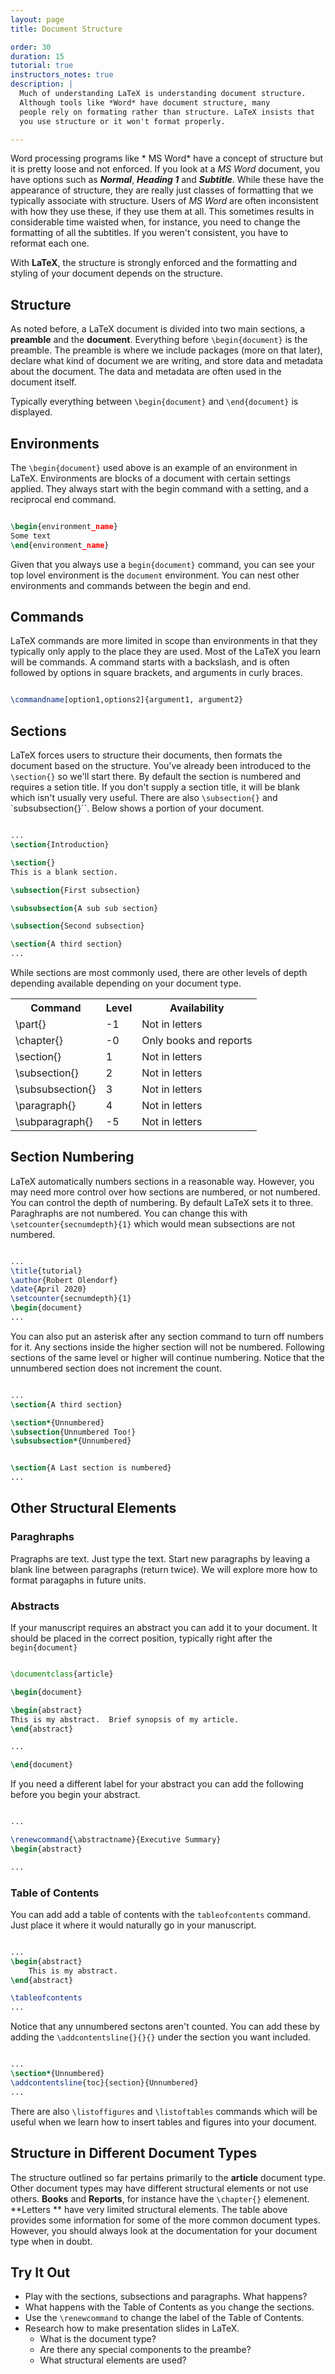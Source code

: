 ```yaml
---
layout: page
title: Document Structure

order: 30
duration: 15
tutorial: true
instructors_notes: true
description: |
  Much of understanding LaTeX is understanding document structure.
  Although tools like *Word* have document structure, many 
  people rely on formating rather than structure. LaTeX insists that
  you use structure or it won't format properly.

---
```



Word processing programs like * MS Word* have a concept of structure but it is pretty loose 
and not enforced. If you look at a *MS Word* document, you have options such as
**_Normal_**, **_Heading 1_** and **_Subtitle_**. While these have the appearance of 
structure, they are really just classes of formatting that we typically associate with 
structure. Users of *MS Word* are often inconsistent with how 
they use these, if they use them at all. This sometimes results in considerable time 
waisted when, for instance, you need to change the formatting of all the subtitles. If you 
weren't consistent, you have to reformat each one.

With **LaTeX**, the structure is strongly enforced and the formatting and styling
of your document depends on the structure. 


## Structure

As noted before, a LaTeX document is divided into two main sections, a **preamble** and 
the **document**. Everything before `\begin{document}` is the preamble. The preamble is 
where we include packages (more on that later), declare what kind of document we are 
writing, and store data and metadata about the document. The data and metadata are
often used in the document itself.

Typically everything between `\begin{document}` and `\end{document}` is displayed. 


## Environments

The `\begin{document}` used above is an example of an environment in LaTeX. Environments 
are blocks of a document with certain settings applied. They always start with the begin 
command with a setting, and a reciprocal end command. 

```latex

\begin{environment_name}
Some text
\end{environment_name}
```

Given that you always use a `begin{document}` command, you can see your top lovel environment 
is the `document` environment. You can nest other environments and commands between the begin and end. 


## Commands

LaTeX commands are more limited in scope than environments in that they typically only
apply to the place they are used. Most of the LaTeX you learn will be commands. A
command starts with a backslash, and is often followed by options in square brackets,
and arguments in curly braces. 

```latex

\commandname[option1,options2]{argument1, argument2}

```


## Sections

LaTeX forces users to structure their documents, then formats the document based on the 
structure. You've already been introduced to the `\section{}` so we'll start there. By 
default the section is numbered and requires a setion title. If you don't supply a 
section title, it will be blank which isn't usually very useful. There are also
`\subsection{}` and `subsubsection{}``. Below shows a portion of your document.

```latex

...
\section{Introduction}

\section{}
This is a blank section.

\subsection{First subsection}

\subsubsection{A sub sub section}

\subsection{Second subsection}

\section{A third section}
...


```

While sections are most commonly used, there are other levels of depth depending 
available depending on your document type. 

<table>
  <tr>
    <th>Command</th>
    <th>Level</th>
    <th>Availability</th>
  </tr>
  <tr>
    <td>\part{}</td>
    <td>-1</td>
    <td>Not in letters</td>
  </tr>
  <tr>
    <td>\chapter{}</td>
    <td>-0</td>
    <td>Only books and reports</td>
  </tr>
  <tr>
    <td>\section{}</td>
    <td>1</td>
    <td>Not in letters</td>
  </tr>
  <tr>
    <td>\subsection{}</td>
    <td>2</td>
    <td>Not in letters</td>
  </tr>
  <tr>
    <td>\subsubsection{}</td>
    <td>3</td>
    <td>Not in letters</td>
  </tr>
  <tr>
    <td>\paragraph{}</td>
    <td>4</td>
    <td>Not in letters</td>
  </tr>
  <tr>
    <td>\subparagraph{}</td>
    <td>-5</td>
    <td>Not in letters</td>
  </tr>
</table>



## Section Numbering

LaTeX automatically numbers sections in a reasonable way. However, you may need more 
control over how sections are numbered, or not numbered. You can control the depth of
numbering. By default LaTeX sets it to three. Paraghraphs are not numbered.  You can 
change this with `\setcounter{secnumdepth}{1}` which would mean  subsections are not 
numbered.

```latex

...
\title{tutorial}
\author{Robert Olendorf}
\date{April 2020}
\setcounter{secnumdepth}{1}
\begin{document}
...

```

You can also put an asterisk after any section command to turn off numbers for it.
Any sections inside the higher section will not be numbered. Following sections of 
the same level or higher will continue numbering. Notice that the unnumbered section
does not increment the count.

```latex

...
\section{A third section}

\section*{Unnumbered}
\subsection{Unnumbered Too!}
\subsubsection*{Unnumbered}


\section{A Last section is numbered}
...

```

## Other Structural Elements

### Paraghraphs

Pragraphs are text. Just type the text. Start new paragraphs by leaving a blank line between
paragraphs (return twice). We will explore more how to format paragaphs in future units.

### Abstracts

If your manuscript requires an abstract you can add it to your document. It should be placed
in the correct position, typically right after the `begin{document}`

```latex

\documentclass{article}

\begin{document}

\begin{abstract}
This is my abstract.  Brief synopsis of my article.
\end{abstract}

...

\end{document}

```

If you need a different label for your abstract you can add the following before you 
begin  your abstract.

```latex

...

\renewcommand{\abstractname}{Executive Summary}
\begin{abstract}

...

```

### Table of Contents

You can add add a table of contents with the `tableofcontents` command. Just
place it where it would naturally go in  your manuscript.

```latex

...
\begin{abstract}
    This is my abstract.
\end{abstract}

\tableofcontents
...

```

Notice that any unnumbered sectons aren't counted. You can add these by adding the 
`\addcontentsline{}{}{}` under the section you want included.

```latex

...
\section*{Unnumbered}
\addcontentsline{toc}{section}{Unnumbered}
...

```

There are also `\listoffigures` and `\listoftables` commands which will be useful when 
we learn how to insert tables and figures into your document.

## Structure in Different Document Types

The structure outlined so far pertains primarily to the **article** document type. 
Other document types may have different structural elements or not use others. 
**Books** and **Reports**, for instance have the `\chapter{}` elemenent. **Letters ** 
have very limited structural elements. The table above provides some information for 
some of the more common document types. However, you should always look at the 
documentation for your document type when in doubt.


## Try It Out

* Play with the sections, subsections and paragraphs. What happens?
* What happens with the Table of Contents as you change the sections.
* Use the `\renewcommand` to change the label of the Table of Contents.
* Research how to make presentation slides in LaTeX.
  * What is the document type?
  * Are there any special components to the preambe?
  * What structural elements are used?







